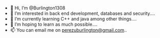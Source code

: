 - 👋 Hi, I’m @Burlington1308
- 👀 I’m interested in back end development, databases and security....
- 🌱 I’m currently learning C++ and java among other things....
- 💞️ I’m hoping to learn as much possible....
- 📫 You can email me on perezuburlington@gmail.com..

<!---
Burlington1308/Burlington1308 is a ✨ special ✨ repository because its `README.md` (this file) appears on your GitHub profile.
You can click the Preview link to take a look at your changes.
--->

